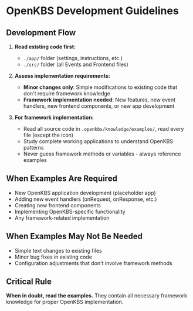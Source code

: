 # OpenKBS Development Guidelines

## Development Flow

1. **Read existing code first:**
   - `./app/` folder (settings, instructions, etc.)
   - `./src/` folder (all Events and Frontend files)

2. **Assess implementation requirements:**
   - **Minor changes only**: Simple modifications to existing code that don't require framework knowledge
   - **Framework implementation needed**: New features, new event handlers, new frontend components, or new app development

3. **For framework implementation:**
   - Read all source code in `.openkbs/knowledge/examples/`, read every file (except the icon)
   - Study complete working applications to understand OpenKBS patterns
   - Never guess framework methods or variables - always reference examples

## When Examples Are Required

- New OpenKBS application development (placeholder app)
- Adding new event handlers (onRequest, onResponse, etc.)
- Creating new frontend components
- Implementing OpenKBS-specific functionality
- Any framework-related implementation

## When Examples May Not Be Needed

- Simple text changes to existing files
- Minor bug fixes in existing code
- Configuration adjustments that don't involve framework methods

## Critical Rule

**When in doubt, read the examples.** They contain all necessary framework knowledge for proper OpenKBS implementation.
